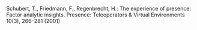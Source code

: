 Schubert, T., Friedmann, F., Regenbrecht, H.: The experience of presence: Factor analytic insights. Presence: Teleoperators & Virtual Environments 10(3), 266–281 (2001) 